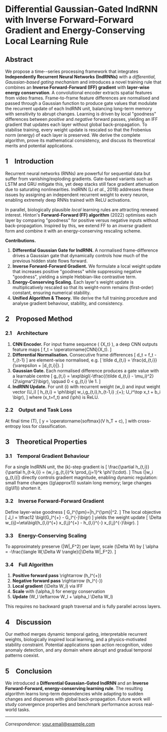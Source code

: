 # Differential Gaussian-Gated IndRNN with Inverse Forward-Forward Gradient and Energy-Conserving Local Learning Rule

## Abstract
We propose a time--series processing framework that integrates **Independently Recurrent Neural Networks (IndRNNs)** with a *differential, Gaussian-based gating mechanism* and introduces a novel training rule that combines an **Inverse Forward-Forward (IFF) gradient** with **layer-wise energy conservation**.  A convolutional encoder extracts spatial features from video frames. Frame-to-frame feature differences are normalised and passed through a Gaussian function to produce gate values that modulate the recurrent update of each IndRNN unit, balancing long-term memory with sensitivity to abrupt changes.  Learning is driven by local "goodness" differences between *positive* and *negative* forward passes, yielding an IFF gradient that updates each layer without global back-propagation. To stabilise training, every weight update is rescaled so that the Frobenius norm (energy) of each layer is preserved. We derive the complete algorithm, prove its mathematical consistency, and discuss its theoretical merits and potential applications.

## 1 Introduction
Recurrent neural networks (RNNs) are powerful for sequential data but suffer from vanishing/exploding gradients. Gate-based variants such as LSTM and GRU mitigate this, yet deep stacks still face gradient attenuation due to saturating nonlinearities.  IndRNN (Li *et al.*, 2018) addresses these issues by assigning an independent recurrent weight to every neuron, enabling extremely deep RNNs trained with ReLU activations.

In parallel, biologically plausible *local* learning rules are attracting renewed interest. Hinton's **Forward-Forward (FF) algorithm** (2022) optimises each layer by comparing "goodness" for positive versus negative inputs without back-propagation. Inspired by this, we extend FF to an *inverse* gradient form and combine it with an energy-conserving rescaling scheme.

**Contributions.**

1. **Differential Gaussian Gate for IndRNN.** A normalised frame-difference drives a Gaussian gate that dynamically controls how much of the previous hidden state flows forward.
2. **Inverse Forward-Forward Gradient.** We formulate a local weight update that increases positive "goodness" while suppressing negative "goodness", yielding a simple Hebbian-like contrastive term.
3. **Energy-Conserving Scaling.** Each layer's weight update is multiplicatively rescaled so that its weight-norm remains (first-order) constant, ensuring numerical stability.
4. **Unified Algorithm & Theory.** We derive the full training procedure and analyse gradient behaviour, stability, and consistency.

## 2 Proposed Method

### 2.1 Architecture
1. **CNN Encoder.** For input frame sequence \( \{X_t\} \), a deep CNN outputs feature maps
\[
  f_t = \operatorname{CNN}(X_t).
\]
2. **Differential Normalisation.** Consecutive frame differences
\[
  d_t = f_t - f_{t-1}
\]
are element-wise normalised, e.g.
\[
  \tilde d_{t,i} = \frac{d_{t,i}}{\varepsilon + |d_{t,i}|}.
\]
3. **Gaussian Gate.** Each normalised difference produces a gate value with a learnable centre
\[
  g_{t,i} = \exp\bigl(-\tfrac{(\tilde d_{t,i} - \mu_i)^2}{2\sigma^2}\bigr), \qquad 0 < g_{t,i} \le 1.
\]
4. **IndRNN Update.** For unit \(i\) with recurrent weight \(w_i\) and input weight vector \(U_i\)
\[
  h_{t,i} = \phi\bigl( w_i\,g_{t,i}\,h_{t-1,i} \;{+}\; U_i^\top x_t + b_i \bigr),
\]
where \(x_t=f_t\) and \(\phi\) is ReLU.

### 2.2 Output and Task Loss
At final time \(T\),
\[
  y = \operatorname{softmax}(V h_T + c),
\]
with cross-entropy loss for classification.

## 3 Theoretical Properties

### 3.1 Temporal Gradient Behaviour
For a single IndRNN unit, the \(k\)-step gradient is
\[
  \frac{\partial h_{t,i}}{\partial h_{t-k,i}} = (w_i g_{t,i})^k
           \prod_{j=1}^k \phi'(\cdot).
\]
Thus \(|w_i g_{t,i}|\) directly controls gradient magnitude, enabling dynamic regulation: small frame changes (\(g\approx1\)) sustain long memory; large changes (\(g\ll1\)) shorten it.

### 3.2 Inverse Forward-Forward Gradient
Define layer-wise goodness
\[
  G_l^{\pm}=\|h_l^{\pm}\|^2.
\]
The local objective
\[
  J_l = \tfrac12 \bigl(G_l^{+} - G_l^{-}\bigr)
\]
yields the weight update
\[
  \Delta w_{ij}=\eta\bigl(h_{l,i}^{+} x_{l,j}^{+} - h_{l,i}^{-} x_{l,j}^{-}\bigr).
\]

### 3.3 Energy-Conserving Scaling
To approximately preserve \(\|W\|_F^2\) per layer, scale \(\Delta W\) by
\[
  \alpha = -\frac{\langle W,\Delta W \rangle}{\|\Delta W\|_F^2}.
\]

### 3.4 Full Algorithm
1. **Positive forward pass** \rightarrow \(h_l^{+}\)
2. **Negative forward pass** \rightarrow \(h_l^{-}\)
3. **Local gradient** \(\Delta W_l\) via IFF
4. **Scale** with \(\alpha_l\) for energy conservation
5. **Update** \(W_l \leftarrow W_l + \alpha_l \Delta W_l\)

This requires no backward graph traversal and is fully parallel across layers.

## 4 Discussion
Our method merges dynamic temporal gating, interpretable recurrent weights, biologically inspired local learning, and a physics-motivated stability constraint. Potential applications span action recognition, video anomaly detection, and any domain where abrupt and gradual temporal patterns coexist.

## 5 Conclusion
We introduced a **Differential Gaussian-Gated IndRNN** and an **Inverse Forward-Forward, energy-conserving learning rule**. The resulting algorithm learns long-term dependencies while adapting to sudden changes and dispenses with global back-propagation. Future work will study convergence properties and benchmark performance across real-world tasks.

---

*Correspondence*: your.email@example.com
